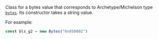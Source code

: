 Class for a bytes value that corresponds to Archetype/Michelson type [`bytes`](/docs/reference/types#bytes). Its constructor takes a string value.

For example:
```ts
const bls_g2 = new Bytes("0x050002")
```